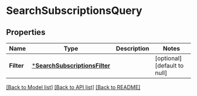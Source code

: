 # SearchSubscriptionsQuery

## Properties

 Name       | Type                                                           | Description | Notes                        
------------|----------------------------------------------------------------|-------------|------------------------------
 **Filter** | [***SearchSubscriptionsFilter**](SearchSubscriptionsFilter.md) |             | [optional] [default to null] 

[[Back to Model list]](../README.md#documentation-for-models) [[Back to API list]](../README.md#documentation-for-api-endpoints) [[Back to README]](../README.md)

